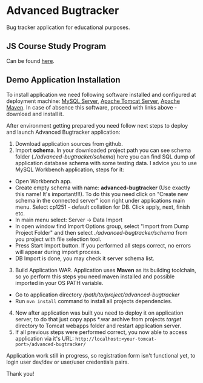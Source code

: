 # Advanced Bugtracker
Bug tracker application for educational purposes.

## JS Course Study Program
Can be found [here](https://github.com/DioDread/advanced-bugtracker/blob/master/program.md).

## Demo Application Installation
To install application we need following software installed and configured at deployment machine: [MySQL Server](https://dev.mysql.com/downloads/mysql/), [Apache Tomcat Server](https://tomcat.apache.org/download-80.cgi), [Apache Maven](https://maven.apache.org/download.cgi).
In case of absence this software, proceed with links above - download and install it.

After environment getting prepared you need follow next steps to deploy and launch Advanced Bugtracker application:
1. Download application sources from github.
2. Import __schema__. In your downloaded project path you can see schema folder (_./advanced-bugtracker/schema_) here you can find SQL dump of application database schema with some testing data. I advice you to use MySQL Workbench application, steps for it:
  - Open Workbench app.
  - Create empty schema with name: __advanced-bugtracker__ (Use exactly this name! It's important!!!). To do this you need click on "Create new schema in the connected server" icon right under applications main menu. Select cp1251 - default collation for DB. Click apply, next, finish etc.
  - In main menu select: Server -> Data Import
  - In open window find Import Options group, select "Import from Dump Project Folder" and
  then select _./advanced-bugtracker/schema_ from you project with file selection tool.
  - Press Start Import button. If you performed all steps correct, no errors will appear during import process.
  - DB Import is done, you may check it server schema list.
3. Build Application WAR. Application uses __Maven__ as its building toolchain, so yo perform this steps you need maven installed and possible imported in your OS PATH variable.
  - Go to application directory _/path/to/project/advanced-bugtracker_
  - Run ```mvn install``` command to install all projects dependencies.
4. Now after application was built you need to deploy it on application server, to do that just copy apps \*.war archive from projects _target_ directory to Tomcat webapps folder and restart application server.
5. If all previous steps were performed correct, you now able to access application via it's URL: ```http://localhost:<your-tomcat-port>/advanced-bugtracker/```

Application work still in progress, so registration form isn't functional yet, to login user dev/dev or user/user credentials pairs.

Thank you!

